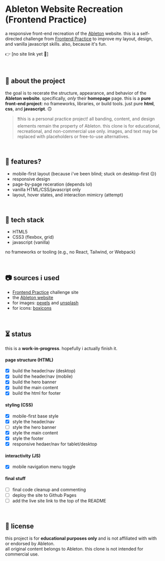# Ableton Website Recreation (Frontend Practice)

a responsive front-end recreation of the [Ableton](https://www.ableton.com/en/) website. this is a self-directed challenge from [Frontend Practice](https://www.frontendpractice.com/projects/ableton) to improve my layout, design, and vanilla javascript skills. also, because it's fun.

👉 [no site link yet 🥹]

<br>

## 📌 about the project

the goal is to recerate the structure, appearance, and behavior of the **Ableton website**. specifically, *only* their **homepage** page.
this is a **pure front-end project**: no frameworks, libraries, or build tools. just pure **html**, **css**, and **javascript**. 🙃

> ❗this is a personal practice project! all banding, content, and design elements remain the property of Ableton. this clone is for educational, recreational, and non-commercial use only.
> images, and text may be replaced with placeholders or free-to-use alternatives.

<br>

## 🍮 features?

- mobile-first layout (because i've been blind; stuck on desktop-first 😔)
- responsive design
- page-by-page receration (depends lol)
- vanilla HTML/CSS/javascript only
- layout, hover states, and interaction mimicry (attempt)

<br>

## 🔧 tech stack

- HTML5
- CSS3 (flexbox, grid)
- javascript (vanilla)

no frameworks or tooling (e.g., no React, Tailwind, or Webpack)

<br>

## 📷 sources i used

- [Frontend Practice](https://www.frontendpractice.com/projects/ableton) challenge site
- the [Ableton website](https://www.ableton.com/en/)
- for images: [pexels](https://www.pexels.com/) and [unsplash](https://unsplash.com/)
- for icons: [boxicons](https://boxicons.com/)

<br>

## ⏳ status

this is a **work-in-progress**. hopefully i actually finish it.

#### page structure (HTML)
- [X] build the header/nav (desktop)
- [X] build the header/nav (mobile)
- [X] build the hero banner
- [X] build the main content
- [X] build the html for footer

#### styling (CSS)
- [X] mobile-first base style
- [X] style the header/nav
- [ ] style the hero banner
- [X] style the main content
- [X] style the footer
- [X] responsive hedaer/nav for tablet/desktop

#### interactivity (JS)
- [X] mobile navigation menu toggle

#### final stuff
- [ ] final code cleanup and commenting
- [ ] deploy the site to Github Pages
- [ ] add the live site link to the top of the README

<br>

## 📝 license

this project is for **educational purposes only** and is not affiliated with with or endorsed by Ableton.  
all original content belongs to Ableton. this clone is not intended for commercial use.
